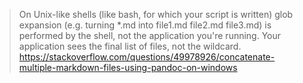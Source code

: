 > On Unix-like shells (like bash, for which your script is written) glob expansion (e.g. turning *.md into file1.md file2.md file3.md) is performed by the shell, not the application you're running. Your application sees the final list of files, not the wildcard.
https://stackoverflow.com/questions/49978926/concatenate-multiple-markdown-files-using-pandoc-on-windows
